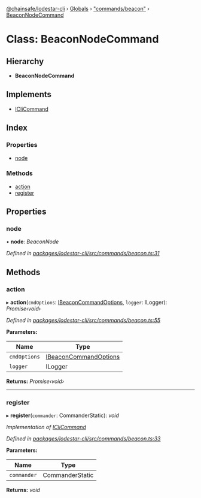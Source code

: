 [@chainsafe/lodestar-cli](../README.md) › [Globals](../globals.md) › ["commands/beacon"](../modules/_commands_beacon_.md) › [BeaconNodeCommand](_commands_beacon_.beaconnodecommand.md)

# Class: BeaconNodeCommand

## Hierarchy

* **BeaconNodeCommand**

## Implements

* [ICliCommand](../interfaces/_commands_interface_.iclicommand.md)

## Index

### Properties

* [node](_commands_beacon_.beaconnodecommand.md#node)

### Methods

* [action](_commands_beacon_.beaconnodecommand.md#action)
* [register](_commands_beacon_.beaconnodecommand.md#register)

## Properties

###  node

• **node**: *BeaconNode*

*Defined in [packages/lodestar-cli/src/commands/beacon.ts:31](https://github.com/ChainSafe/lodestar/blob/393d800/packages/lodestar-cli/src/commands/beacon.ts#L31)*

## Methods

###  action

▸ **action**(`cmdOptions`: [IBeaconCommandOptions](../interfaces/_commands_beacon_.ibeaconcommandoptions.md), `logger`: ILogger): *Promise‹void›*

*Defined in [packages/lodestar-cli/src/commands/beacon.ts:55](https://github.com/ChainSafe/lodestar/blob/393d800/packages/lodestar-cli/src/commands/beacon.ts#L55)*

**Parameters:**

Name | Type |
------ | ------ |
`cmdOptions` | [IBeaconCommandOptions](../interfaces/_commands_beacon_.ibeaconcommandoptions.md) |
`logger` | ILogger |

**Returns:** *Promise‹void›*

___

###  register

▸ **register**(`commander`: CommanderStatic): *void*

*Implementation of [ICliCommand](../interfaces/_commands_interface_.iclicommand.md)*

*Defined in [packages/lodestar-cli/src/commands/beacon.ts:33](https://github.com/ChainSafe/lodestar/blob/393d800/packages/lodestar-cli/src/commands/beacon.ts#L33)*

**Parameters:**

Name | Type |
------ | ------ |
`commander` | CommanderStatic |

**Returns:** *void*
